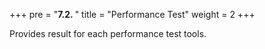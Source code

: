 +++
pre = "<b>7.2. </b>"
title = "Performance Test"
weight = 2
+++

Provides result for each performance test tools. 
